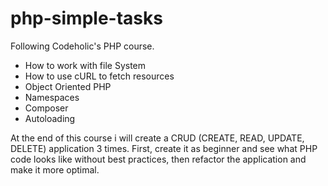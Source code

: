 # php-simple-tasks
Following Codeholic's PHP course.

 - How to work with file System
 - How to use cURL to fetch resources
 - Object Oriented PHP
 - Namespaces
 - Composer 
 - Autoloading


At the end of this course i will create a CRUD (CREATE, READ, UPDATE, DELETE) application 3 times. First, create it as beginner and see what PHP code looks like without best practices, then refactor the application and make it more optimal. 
